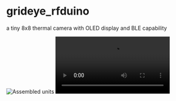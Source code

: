 grideye_rfduino
===============

a tiny 8x8 thermal camera with OLED display and BLE capability

![Assembled units](akamediasystem.github.com/grideye_rfduino/grideye_v3_assembled.jpg)
![Demo video](akamediasystem.github.com/grideye_rfduino/grideye_v3_demoVid.mp4)
